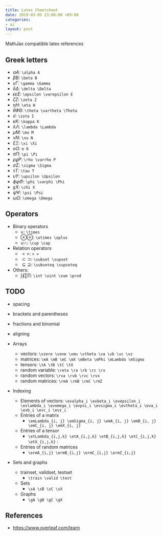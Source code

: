 ```yaml
---
title: Latex Cheetsheet
date: 2019-03-05 23:00:00 +09:00
categories:
- ai
layout: post
---
```


MathJax compatible latex references

## Greek letters
- $\alpha A$: `\alpha A`
- $\beta B$: `\beta B`
- $\gamma \Gamma$: `\gamma \Gamma`
- $\delta \Delta$: `\delta \Delta`
- $\epsilon \varepsilon E$: `\epsilon \varepsilon E`
- $\zeta Z$: `\zeta Z`
- $\eta H$: `\eta H`
- $\theta \vartheta \Theta$: `\theta \vartheta \Theta`
- $\iota I$: `\iota I`
- $\kappa K$: `\kappa K`
- $\lambda \Lambda$: `\lambda \Lambda`
- $\mu M$: `\mu M`
- $\nu N$: `\nu N`
- $\xi \Xi$: `\xi \Xi`
- $o O$: `o O`
- $\pi \Pi$: `\pi \Pi`
- $\rho \varrho P$: `\rho \varrho P`
- $\sigma \Sigma$: `\sigma \Sigma`
- $\tau T$: `\tau T`
- $\upsilon \Upsilon$: `\upsilon \Upsilon`
- $\phi \varphi \Phi$: `\phi \varphi \Phi`
- $\chi X$: `\chi X`
- $\psi \Psi$: `\psi \Psi`
- $\omega \Omega$: `\omega \Omega`

## Operators
- Binary operators
  - $\times$: `\times`
  - $\otimes \oplus$: `\otimes \oplus`
  - $\cup \cap$: `\cup \cap`
- Relation operators
  - $< >$: `< >`
  - $\subset \supset$: `\subset \supset`
  - $\subseteq \supseteq$: `\subseteq \supseteq`
- Others:
  - $\int \oint \sum \prod$: `\int \oint \sum \prod`

## TODO

- spacing
- brackets and parentheses
- fractions and binomial
- aligning

- Arrays
  - vectors: `\vzero \vone \vmu \vtheta \va \vb \vc \vz`
  - matrices: `\mA \mB \mC \mX \mBeta \mPhi \mLambda \mSigma`
  - tensors: `\tA \tB \tC \tX`
  - random variable: `\reta \ra \rb \rc \rx`
  - random vectors: `\rva \rvb \rvc \rvx`
  - random matrices: `\rmA \rmB \rmC \rmZ`
- Indexing
  - Elements of vectors: `\evalpha_i \evbeta_i \evepsilon_i \evlambda_i \evomega_i \evpsi_i \evsigma_i \evtheta_i \eva_i \evb_i \evc_i \evz_i`
  - Entries of a matrix
    - `\emLambda_{i, j} \emSigma_{i, j} \emA_{i, j} \emB_{i, j} \emC_{i, j} \emX_{i, j}`
  - Entries of a tensor
    - `\etLambda_{i,j,k} \etA_{i,j,k} \etB_{i,j,k} \etC_{i,j,k} \etX_{i,j,k}` :
  - Entries of random matrices
    - `\ermA_{i,j} \ermB_{i,j} \ermC_{i,j} \ermZ_{i,j}`
- Sets and graphs
  - trainset, validset, testset
    - `\train \valid \test`
  - Sets
    - `\sA \sB \sC \sX`
  - Graphs
    - `\gA \gB \gC \gX`

## References
- https://www.overleaf.com/learn


<!--
#### others
* ground truth distribution, empirical distribution defined by training set
    * `\pdata \ptrain \Ptrain` :
$% The true underlying data generating distribution
\newcommand{\pdata}{p_{\rm{data}}}
% The empirical distribution defined by the training set
\newcommand{\ptrain}{\hat{p}_{\rm{data}}}
\newcommand{\Ptrain}{\hat{P}_{\rm{data}}}
% The model distribution
\newcommand{\pmodel}{p_{\rm{model}}}
\newcommand{\Pmodel}{P_{\rm{model}}}
\newcommand{\ptildemodel}{\tilde{p}_{\rm{model}}}
% Stochastic autoencoder distributions
\newcommand{\pencode}{p_{\rm{encoder}}}
\newcommand{\pdecode}{p_{\rm{decoder}}}
\newcommand{\precons}{p_{\rm{reconstruct}}}
% Laplace distribution
\newcommand{\laplace}{\mathrm{Laplace}}\pdata \ptrain \Ptrain$

* The model distribution
    * `\pmodel \Pmodel \ptildemodel` :
$\pmodel \Pmodel \ptildemodel$

* Stochastic autoencoder distributions; Laplace distribution
    * `\pencode \pdecode \precons \laplace` :
$\pencode \pdecode \precons \laplace$

#### others 2
* `\norm{x}_2` `\diag(\vv)` : $\newcommand\norm[1]{\left\lVert#1\right\rVert}
\newcommand\diag{\text{diag}} \norm{x}_2 \; \diag(\vv)$

| syntax | rendered result | - | syntax | rendered result
|:----------- |---------- | --- |:-----------|----------
| `\E` | $\newcommand{\E}{\mathbb{E}}
\newcommand{\Ls}{\mathcal{L}}
\newcommand{\R}{\mathbb{R}}
\newcommand{\emp}{\tilde{p}}
\newcommand{\lr}{\alpha}
\newcommand{\reg}{\lambda}
\newcommand{\rect}{\mathrm{rectifier}}
\newcommand{\softmax}{\mathrm{softmax}}
\newcommand{\sigmoid}{\sigma}
\newcommand{\softplus}{\zeta}
\newcommand{\KL}{D_{\mathrm{KL}}}
\newcommand{\Var}{\mathrm{Var}}
\newcommand{\standarderror}{\mathrm{SE}}
\newcommand{\Cov}{\mathrm{Cov}}
% Wolfram Mathworld says L^2 is for function spaces and \ell^2 is for vectors
% But then they seem to use L^2 for vectors throughout the site, and so does
% wikipedia.
\newcommand{\normlzero}{L^0}
\newcommand{\normlone}{L^1}
\newcommand{\normltwo}{L^2}
\newcommand{\normlp}{L^p}
\newcommand{\normmax}{L^\infty}
% See usage in notation.tex. Chosen to match Daphne's book.
\newcommand{\parents}{Pa}
% argmax, argmin operators
\DeclareMathOperator*{\argmax}{arg\,max}
\DeclareMathOperator*{\argmin}{arg\,min}
% sign, Trace
\DeclareMathOperator{\sign}{sign}
\DeclareMathOperator{\Tr}{Tr} \E $ | - | `\standarderror` | $ \standarderror $
| `\Ls` | $ \Ls $ | - | `\Cov` | $ \Cov $
| `\R` | $ \R $ | - | `\normlzero` | $ \normlzero $
| `\emp` | $ \emp $ | - | `\normlone` | $ \normlone $
| `\lr` | $ \lr $ | - | `\normltwo` | $ \normltwo $
| `\reg` | $ \reg $ | - | `\normlp` | $ \normlp $
| `\rect` | $ \rect $ | - | `\normmax` | $ \normmax $
| `\softmax` | $ \softmax $ | - | `\parents` | $ \parents $
| `\sigmoid` | $ \sigmoid $ | - | `\argmax` | $\argmax$
| `\softplus` | $ \softplus $ | - | `\argmin` | $\argmin$
| `\KL` | $ \KL $ | - | `\sign` | $ \sign $
| `\Var` | $ \Var $ | - | `\Tr` | $ \Tr $ -->
